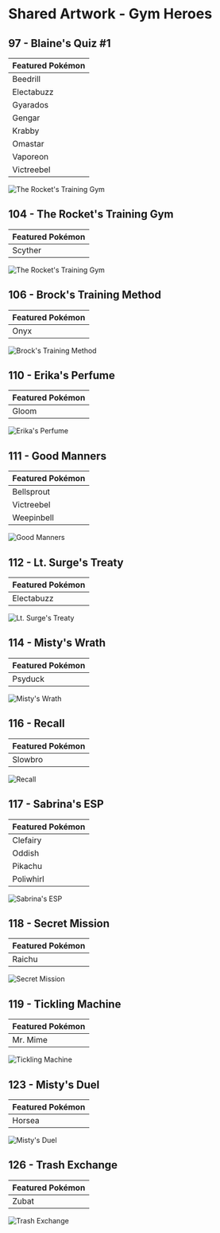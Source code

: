 # Shared Artwork - Gym Heroes

## 97 - Blaine's Quiz #1

|Featured Pokémon|
|:--|
|Beedrill
|Electabuzz
|Gyarados
|Gengar
|Krabby
|Omastar
|Vaporeon
|Victreebel

![The Rocket's Training Gym](/images/SharedArtwork/gymheroes-97.png)

## 104 - The Rocket's Training Gym

|Featured Pokémon|
|:--|
|Scyther

![The Rocket's Training Gym](/images/SharedArtwork/gymheroes-104.png)

## 106 - Brock's Training Method

|Featured Pokémon|
|:--|
|Onyx

![Brock's Training Method](/images/SharedArtwork/gymheroes-106.png)

## 110 - Erika's Perfume

|Featured Pokémon|
|:--|
|Gloom

![Erika's Perfume](/images/SharedArtwork/gymheroes-110.png)

## 111 - Good Manners

|Featured Pokémon|
|:--|
|Bellsprout
|Victreebel
|Weepinbell

![Good Manners](/images/SharedArtwork/gymheroes-111.png)

## 112 - Lt. Surge's Treaty

|Featured Pokémon|
|:--|
|Electabuzz

![Lt. Surge's Treaty](/images/SharedArtwork/gymheroes-112.png)

## 114 - Misty's Wrath

|Featured Pokémon|
|:--|
|Psyduck

![Misty's Wrath](/images/SharedArtwork/gymheroes-114.png)

## 116 - Recall

|Featured Pokémon|
|:--|
|Slowbro

![Recall](/images/SharedArtwork/gymheroes-116.png)

## 117 - Sabrina's ESP

|Featured Pokémon|
|:--|
|Clefairy
|Oddish
|Pikachu
|Poliwhirl

![Sabrina's ESP](/images/SharedArtwork/gymheroes-117.png)

## 118 - Secret Mission

|Featured Pokémon|
|:--|
|Raichu

![Secret Mission](/images/SharedArtwork/gymheroes-118.png)

## 119 - Tickling Machine

|Featured Pokémon|
|:--|
|Mr. Mime

![Tickling Machine](/images/SharedArtwork/gymheroes-119.png)

## 123 - Misty's Duel

|Featured Pokémon|
|:--|
|Horsea

![Misty's Duel](/images/SharedArtwork/gymheroes-123.png)

## 126 - Trash Exchange

|Featured Pokémon|
|:--|
|Zubat

![Trash Exchange](/images/SharedArtwork/gymheroes-126.png)